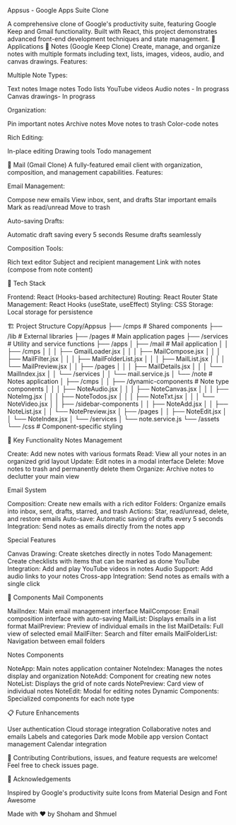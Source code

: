 Appsus - Google Apps Suite Clone

A comprehensive clone of Google's productivity suite, featuring Google Keep and Gmail functionality. Built with React, this project demonstrates advanced front-end development techniques and state management.
📱 Applications
📝 Notes (Google Keep Clone)
Create, manage, and organize notes with multiple formats including text, lists, images, videos, audio, and canvas drawings.
Features:

Multiple Note Types:

Text notes
Image notes
Todo lists
YouTube videos
Audio notes - In prograss
Canvas drawings- In prograss


Organization:

Pin important notes
Archive notes
Move notes to trash
Color-code notes


Rich Editing:

In-place editing
Drawing tools
Todo management



📧 Mail (Gmail Clone)
A fully-featured email client with organization, composition, and management capabilities.
Features:

Email Management:

Compose new emails
View inbox, sent, and drafts
Star important emails
Mark as read/unread
Move to trash


Auto-saving Drafts:

Automatic draft saving every 5 seconds
Resume drafts seamlessly


Composition Tools:

Rich text editor
Subject and recipient management
Link with notes (compose from note content)



🚀 Tech Stack

Frontend: React (Hooks-based architecture)
Routing: React Router
State Management: React Hooks (useState, useEffect)
Styling: CSS
Storage: Local storage for persistence



🏗️ Project Structure
Copy/Appsus
├── /cmps                  # Shared components
├── /lib                   # External libraries
├── /pages                 # Main application pages
├── /services              # Utility and service functions
├── /apps
│   ├── /mail              # Mail application
│   │   ├── /cmps
│   │   │   ├── GmailLoader.jsx
│   │   │   ├── MailCompose.jsx
│   │   │   ├── MailFilter.jsx
│   │   │   ├── MailFolderList.jsx
│   │   │   ├── MailList.jsx
│   │   │   └── MailPreview.jsx
│   │   ├── /pages
│   │   │   ├── MailDetails.jsx
│   │   │   └── MailIndex.jsx
│   │   └── /services
│   │       └── mail.service.js
│   └── /note              # Notes application
│       ├── /cmps
│       │   ├── /dynamic-components # Note type components
│       │   │   ├── NoteAudio.jsx
│       │   │   ├── NoteCanvas.jsx
│       │   │   ├── NoteImg.jsx
│       │   │   ├── NoteTodos.jsx
│       │   │   ├── NoteTxt.jsx
│       │   │   └── NoteVideo.jsx
│       │   ├── /sidebar-components
│       │   ├── NoteAdd.jsx
│       │   ├── NoteList.jsx
│       │   └── NotePreview.jsx
│       ├── /pages
│       │   ├── NoteEdit.jsx
│       │   └── NoteIndex.jsx
│       └── /services
│           └── note.service.js
└── /assets
    └── /css               # Component-specific styling

🔧 Key Functionality
Notes Management

Create: Add new notes with various formats
Read: View all your notes in an organized grid layout
Update: Edit notes in a modal interface
Delete: Move notes to trash and permanently delete them
Organize: Archive notes to declutter your main view

Email System

Composition: Create new emails with a rich editor
Folders: Organize emails into inbox, sent, drafts, starred, and trash
Actions: Star, read/unread, delete, and restore emails
Auto-save: Automatic saving of drafts every 5 seconds
Integration: Send notes as emails directly from the notes app

Special Features

Canvas Drawing: Create sketches directly in notes
Todo Management: Create checklists with items that can be marked as done
YouTube Integration: Add and play YouTube videos in notes
Audio Support: Add audio links to your notes
Cross-app Integration: Send notes as emails with a single click

🧩 Components
Mail Components

MailIndex: Main email management interface
MailCompose: Email composition interface with auto-saving
MailList: Displays emails in a list format
MailPreview: Preview of individual emails in the list
MailDetails: Full view of selected email
MailFilter: Search and filter emails
MailFolderList: Navigation between email folders

Notes Components

NoteApp: Main notes application container
NoteIndex: Manages the notes display and organization
NoteAdd: Component for creating new notes
NoteList: Displays the grid of note cards
NotePreview: Card view of individual notes
NoteEdit: Modal for editing notes
Dynamic Components: Specialized components for each note type

📋 Future Enhancements

User authentication
Cloud storage integration
Collaborative notes and emails
Labels and categories
Dark mode
Mobile app version
Contact management
Calendar integration

🤝 Contributing
Contributions, issues, and feature requests are welcome! Feel free to check issues page.

👏 Acknowledgements

Inspired by Google's productivity suite
Icons from Material Design and Font Awesome


Made with ❤️ by Shoham and Shmuel
